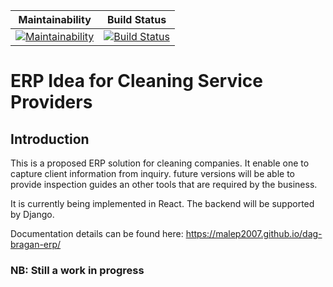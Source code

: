 
| Maintainability|Build Status|
|-|-|
|[![Maintainability](https://api.codeclimate.com/v1/badges/16b28cfcb3b5b466a4b3/maintainability)](https://codeclimate.com/github/malep2007/dag-bragan-erp/maintainability)|[![Build Status](https://travis-ci.org/malep2007/dag-bragan-erp.svg?branch=master)](https://travis-ci.org/malep2007/dag-bragan-erp)|


# ERP Idea for Cleaning Service Providers
## Introduction
This is a proposed ERP solution for cleaning companies. It enable one to capture client information from inquiry. future versions will be able to provide inspection guides an other tools that are required by the business.

It is currently being implemented in React. The backend will be supported by Django.

Documentation details can be found here: https://malep2007.github.io/dag-bragan-erp/

### NB: Still a work in progress
